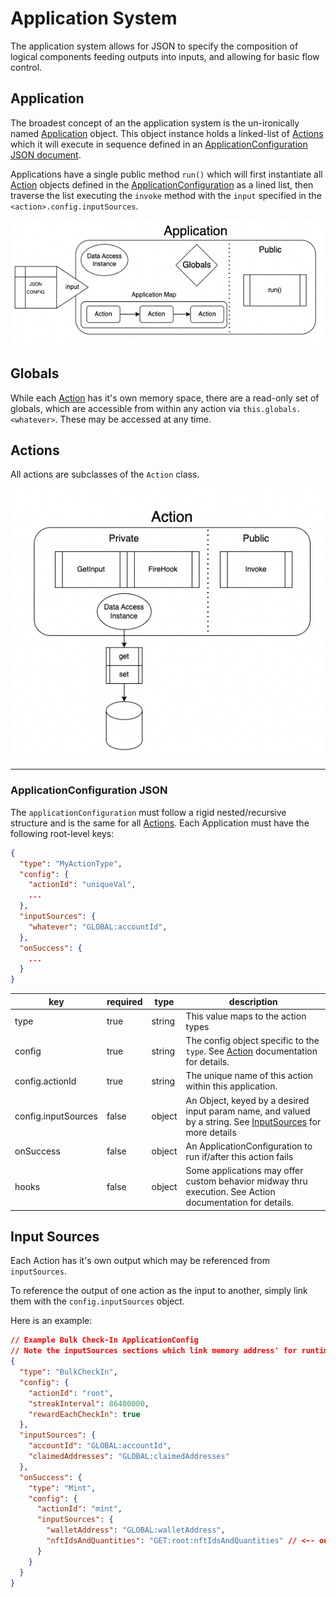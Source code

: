 # Application System

The application system allows for JSON to specify the composition of logical
components feeding outputs into inputs, and allowing for basic flow control.

## <a name="Application"></a> Application

The broadest concept of an the application system is the un-ironically named
[Application](#Application) object. This object instance holds a linked-list of [Actions](#Action) which it will execute in sequence defined in an [ApplicationConfiguration JSON document](#ApplicationConfiguration).

Applications have a single public method `run()` which will first instantiate all [Action](#Action) objects defined in the [ApplicationConfiguration](#ApplicationConfiguration) as a lined list, then traverse the list executing the `invoke` method with the `input` specified in the `<action>.config.inputSources`.

<center><img src="./assets/application-anatomy.png"></center>

## <a name="globals"></a> Globals

While each [Action](#action) has it's own memory space, there are a read-only set of globals, which are accessible from within any action via `this.globals.<whatever>`. These may be accessed at any time.

## <a name="action"></a> Actions

All actions are subclasses of the `Action` class.


<center><img src="./assets/action-anatomy.png"></center>

---


### <a name="ApplicationConfiguration"></a> ApplicationConfiguration JSON

The `applicationConfiguration` must follow a rigid nested/recursive structure and is the same for all [Actions](#action).
Each Application must have the following root-level keys:

```json
{
  "type": "MyActionType",
  "config": {
    "actionId": "uniqueVal",
    ...
  },
  "inputSources": {
    "whatever": "GLOBAL:accountId",
  },
  "onSuccess": {
    ...
  }
}

```

| key                 | required | type   | description                                                                                                                 |
| ------------------- | -------- | ------ | --------------------------------------------------------------------------------------------------------------------------- |
| type                | true     | string | This value maps to the action types |
| config              | true     | string | The config object specific to the `type`. See [Action](#action) documentation for details.                                  |
| config.actionId     | true     | string | The unique name of this action within this application.                                                                     |
| config.inputSources | false    | object | An Object, keyed by a desired input param name, and valued by a string. See [InputSources](#input-sources) for more details |
| onSuccess           | false    | object | An ApplicationConfiguration to run if/after this action fails                                                               |
| hooks               | false    | object | Some applications may offer custom behavior midway thru execution. See Action documentation for details.                    |

## Input Sources

Each Action has it's own output which may be referenced from `inputSources`.

To reference the output of one action as the input to another, simply link them with the `config.inputSources` object.

Here is an example:

```json
// Example Bulk Check-In ApplicationConfig
// Note the inputSources sections which link memory address' for runtime hydration.
{
  "type": "BulkCheckIn",
  "config": {
    "actionId": "root",
    "streakInterval": 86400000,
    "rewardEachCheckIn": true
  },
  "inputSources": {
    "accountId": "GLOBAL:accountId",
    "claimedAddresses": "GLOBAL:claimedAddresses"
  },
  "onSuccess": {
    "type": "Mint",
    "config": {
      "actionId": "mint",
      "inputSources": {
        "walletAddress": "GLOBAL:walletAddress",
        "nftIdsAndQuantities": "GET:root:nftIdsAndQuantities" // <-- output of root, as input to mint
      }
    }
  }
}
```
